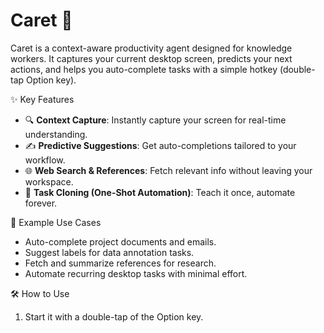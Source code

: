 # Caret 🚀

Caret is a context-aware productivity agent designed for knowledge workers. It captures your current desktop screen, predicts your next actions, and helps you auto-complete tasks with a simple hotkey (double-tap Option key). 

✨ Key Features
- 🔍 **Context Capture**: Instantly capture your screen for real-time understanding.
- ✍️ **Predictive Suggestions**: Get auto-completions tailored to your workflow.
- 🌐 **Web Search & References**: Fetch relevant info without leaving your workspace.
- 🤖 **Task Cloning (One-Shot Automation)**: Teach it once, automate forever.

🚀 Example Use Cases
- Auto-complete project documents and emails.
- Suggest labels for data annotation tasks.
- Fetch and summarize references for research.
- Automate recurring desktop tasks with minimal effort.

🛠️ How to Use
1. Start it with a double-tap of the Option key.
